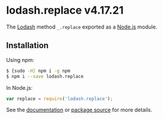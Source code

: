 # lodash.replace v4.17.21

The [Lodash](https://lodash.com/) method `_.replace` exported as a [Node.js](https://nodejs.org/) module.

## Installation

Using npm:
```bash
$ {sudo -H} npm i -g npm
$ npm i --save lodash.replace
```

In Node.js:
```js
var replace = require('lodash.replace');
```

See the [documentation](https://lodash.com/docs#replace) or [package source](https://github.com/lodash/lodash/blob/4.17.21-npm-packages/lodash.replace) for more details.
